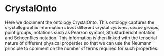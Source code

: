 # CrystalOnto

Here we document the ontology CrystalOnto. This ontology captures the crystallographic information about different crystal systems, space groups, point groups, notations such as Pearson symbol, Strukturbericht notation and Schoenflies notation. This information is then linked with the tensorial nature of different physical properties so that we can use the Neumann principle to comment on the number of terms required for such properties.
